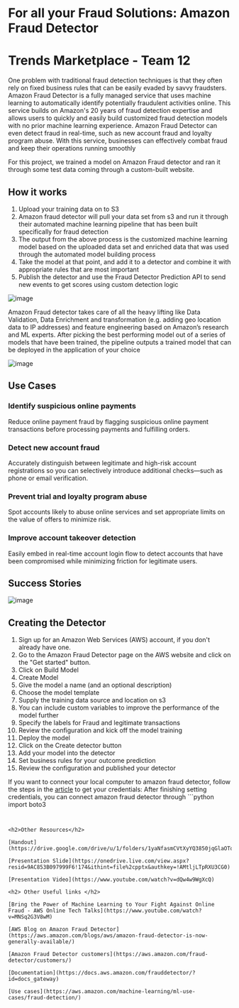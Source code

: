 # For all your Fraud Solutions: Amazon Fraud Detector

<h1>Trends Marketplace - Team 12</h1>
One problem with traditional fraud detection techniques is that they often rely on fixed business rules that can be easily evaded by savvy fraudsters. Amazon Fraud Detector is a fully managed service that uses machine learning to automatically identify potentially fraudulent activities online. This service builds on Amazon's 20 years of fraud detection expertise and allows users to quickly and easily build customized fraud detection models with no prior machine learning experience. Amazon Fraud Detector can even detect fraud in real-time, such as new account fraud and loyalty program abuse. With this service, businesses can effectively combat fraud and keep their operations running smoothly


For this project, we trained a model on Amazon Fraud detector and ran it through some test data coming through a custom-built website. 

<h2>How it works</h2>

1.	Upload your training data on to S3
2.	Amazon fraud detector will pull your data set from s3 and run it through their automated machine learning pipeline that has been built specifically for fraud detection
3.	The output from the above process is the customized machine learning model based on the uploaded data set and enriched data that was used through the automated model building process
4.	Take the model at that point, and add it to a detector and combine it with appropriate rules that are most important
5.	Publish the detector and use the Fraud Detector Prediction API to send new events to get scores using custom detection logic

![image](https://user-images.githubusercontent.com/13709103/206007213-230331de-8876-467c-8094-2e846ee5218e.png)


Amazon Fraud detector takes care of all the heavy lifting like Data Validation, Data Enrichment and transformation (e.g. adding geo location data to IP addresses) and feature engineering based on Amazon’s research and ML experts. 
After picking the best performing model out of a series of models that have been trained, the pipeline outputs a trained model  that can be deployed in the application of your choice

![image](https://user-images.githubusercontent.com/13709103/206007395-c2449672-73e7-483f-8521-c8cf0a903bf2.png)


<h2>Use Cases</h2>
<h3>Identify suspicious online payments</h3>
Reduce online payment fraud by flagging suspicious online payment transactions before processing payments and fulfilling orders.
<h3>Detect new account fraud</h3>
Accurately distinguish between legitimate and high-risk account registrations so you can selectively introduce additional checks—such as phone or email verification.
<h3>Prevent trial and loyalty program abuse</h3>
Spot accounts likely to abuse online services and set appropriate limits on the value of offers to minimize risk.
<h3>Improve account takeover detection</h3>
Easily embed in real-time account login flow to detect accounts that have been compromised while minimizing friction for legitimate users.

<h2>Success Stories</h2>

![image](https://user-images.githubusercontent.com/13709103/206011483-7810af54-ab29-4619-88a1-40cdc9f2e919.png)



<h2>Creating the Detector</h2>

1.	Sign up for an Amazon Web Services (AWS) account, if you don't already have one.
2.	Go to the Amazon Fraud Detector page on the AWS website and click on the "Get started" button.
3.	Click on Build Model
4.	Create Model
5.	Give the model a name (and an optional description)
6.	Choose the model template
7.	Supply the training data source and location on s3
8.	You can include custom variables to improve the performance of the model further
9.	Specify the labels for Fraud and legitimate transactions
10.	Review the configuration and kick off the model training
11.	Deploy the model 
12.	Click on the Create detector button
13.	Add your model into the detector
14.	Set business rules for your outcome prediction
15.	Review the configuration and published your detector

If you want to connect your local computer to amazon fraud detector, follow the steps in the [article](https://towardsdatascience.com/how-to-connect-with-jupyter-server-running-on-aws-ec2-efa309f47c51) to get your credentials: 
After finishing setting credentials, you can connect amazon fraud detector through ```python
import boto3
``` in your jupyter notebook.


<h2>Other Resources</h2>

[Handout](https://drive.google.com/drive/u/1/folders/1yaNfasmCVtXyYQ3850jqGlaOTq196TQA)

[Presentation Slide](https://onedrive.live.com/view.aspx?resid=9AC853B097999F6!174&ithint=file%2cpptx&authkey=!AMtljLTpRXU3CG0)

[Presentation Video](https://www.youtube.com/watch?v=dQw4w9WgXcQ)

<h2> Other Useful links </h2>

[Bring the Power of Machine Learning to Your Fight Against Online Fraud - AWS Online Tech Talks](https://www.youtube.com/watch?v=MNSq2G3V8wM)

[AWS Blog on Amazon Fraud Detector](https://aws.amazon.com/blogs/aws/amazon-fraud-detector-is-now-generally-available/)

[Amazon Fraud Detector customers](https://aws.amazon.com/fraud-detector/customers/)

[Documentation](https://docs.aws.amazon.com/frauddetector/?id=docs_gateway)

[Use cases](https://aws.amazon.com/machine-learning/ml-use-cases/fraud-detection/)
 
